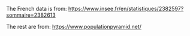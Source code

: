 The French data is from: https://www.insee.fr/en/statistiques/2382597?sommaire=2382613


The rest are from: https://www.populationpyramid.net/
